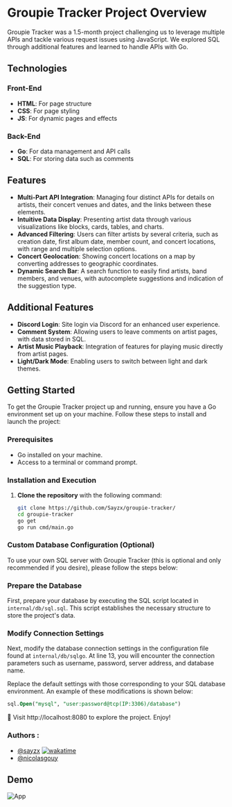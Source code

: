 # Groupie Tracker Project Overview

Groupie Tracker was a 1.5-month project challenging us to leverage multiple APIs and tackle various request issues using JavaScript. We explored SQL through additional features and learned to handle APIs with Go.

## Technologies

### Front-End

- **HTML**: For page structure
- **CSS**: For page styling
- **JS**: For dynamic pages and effects

### Back-End

- **Go**: For data management and API calls
- **SQL**: For storing data such as comments

## Features

- **Multi-Part API Integration**: Managing four distinct APIs for details on artists, their concert venues and dates, and the links between these elements.
- **Intuitive Data Display**: Presenting artist data through various visualizations like blocks, cards, tables, and charts.
- **Advanced Filtering**: Users can filter artists by several criteria, such as creation date, first album date, member count, and concert locations, with range and multiple selection options.
- **Concert Geolocation**: Showing concert locations on a map by converting addresses to geographic coordinates.
- **Dynamic Search Bar**: A search function to easily find artists, band members, and venues, with autocomplete suggestions and indication of the suggestion type.

## Additional Features

- **Discord Login**: Site login via Discord for an enhanced user experience.
- **Comment System**: Allowing users to leave comments on artist pages, with data stored in SQL.
- **Artist Music Playback**: Integration of features for playing music directly from artist pages.
- **Light/Dark Mode**: Enabling users to switch between light and dark themes.

## Getting Started

To get the Groupie Tracker project up and running, ensure you have a Go environment set up on your machine. Follow these steps to install and launch the project:

### Prerequisites

- Go installed on your machine.
- Access to a terminal or command prompt.

### Installation and Execution

1. **Clone the repository** with the following command:
   ```bash
   git clone https://github.com/Sayzx/groupie-tracker/
   cd groupie-tracker
   go get
   go run cmd/main.go
   ```

### Custom Database Configuration (Optional)

To use your own SQL server with Groupie Tracker (this is optional and only recommended if you desire), please follow the steps below:

### Prepare the Database
First, prepare your database by executing the SQL script located in `internal/db/sql.sql`. This script establishes the necessary structure to store the project's data.

### Modify Connection Settings
Next, modify the database connection settings in the configuration file found at `internal/db/sqlgo`. At line 13, you will encounter the connection parameters such as username, password, server address, and database name.

Replace the default settings with those corresponding to your SQL database environment. An example of these modifications is shown below:

```sql
sql.Open("mysql", "user:password@tcp(IP:3306)/database")
```
👏 Visit http://localhost:8080 to explore the project. Enjoy!

### Authors : 

- [@sayzx](https://www.github.com/sayzx) [![wakatime](https://wakatime.com/badge/user/018d13a0-dea5-424f-9eef-3afdc71ebf87/project/018dacdc-1ebd-4c10-a5d7-2c183e8952c0.svg)](https://wakatime.com/badge/user/018d13a0-dea5-424f-9eef-3afdc71ebf87/project/018dacdc-1ebd-4c10-a5d7-2c183e8952c0)
- [@nicolasgouy](https://www.github.com/gonicolas12)

## Demo





![App](https://media.discordapp.net/attachments/1012749489402023956/1221833480799785060/image.png?ex=6614041a&is=66018f1a&hm=ccbaec249252d1e8c35092b38294b5a1a11881895aa69268bf5be4206ed860d3&=&format=webp&quality=lossless&width=1305&height=662)



